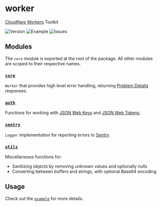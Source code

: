 # worker

[Cloudflare Workers](https://developers.cloudflare.com/workers/) Toolkit

![Version](https://img.shields.io/npm/v/@okkema/worker?logo=npm)
![Example](https://img.shields.io/github/actions/workflow/status/okkema/worker/push-example.yaml?branch=main&label=example&logo=cloudflare)
![Issues](https://img.shields.io/github/issues/okkema/worker?logo=github)

## Modules

The `core` module is exported at the root of the package. All other modules are scoped to their respective names.

### [`core`](./src/core/)

`Worker` that provides high level error handling, returning [Problem Details](https://datatracker.ietf.org/doc/html/rfc7807) responses. 

### [`auth`](./src/auth/)

Functions for working with [JSON Web Keys](https://datatracker.ietf.org/doc/html/rfc7517) and [JSON Web Tokens](https://datatracker.ietf.org/doc/html/rfc7519).

### [`sentry`](./src/sentry)

`Logger` implementation for reporting errors to [Sentry](https://docs.sentry.io/).

### [`utils`](./src/utils/)

Miscellaneous functions for:

- Sanitizing objects by removing unknown values and optionally nulls
- Converting between buffers and strings, with optional Base64 encoding


## Usage

Check out the [`example`](./example) for more details.
